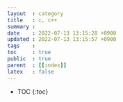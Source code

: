 ```yaml
---
layout  : category
title   : c, c++
summary : 
date    : 2022-07-13 13:15:28 +0900
updated : 2022-07-13 13:15:57 +0900
tags    : 
toc     : true
public  : true
parent  : [[index]]
latex   : false
---
```

* TOC
{:toc}

# 
